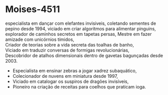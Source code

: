 # Moises-4511
especialista em dançar com elefantes invisiveis,
coletando sementes de pepino desde 1994,
viciado em criar algoritmos para alimentar pinguins,
explorador de caminhos secretos em tapetas persas, Mestre em fazer amizade com unicórnios tímidos,  
Criador de teorias sobre a vida secreta das toalhas de banho,  
Viciado em traduzir conversas de formigas revolucionárias,  
 Descobridor de atalhos dimensionais dentro de gavetas bagunçadas desde 2003.
 - Especialista em ensinar zebras a jogar xadrez subaquático,  
- Colecionador de nuvens em miniatura desde 1997,  
- Viciado em catalogar os suspiros de dragões invisíveis,  
- Pioneiro na criação de receitas para coelhos que praticam ioga.
